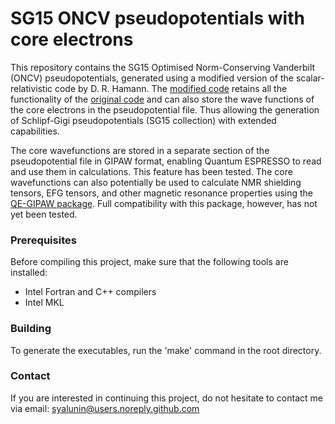 
# SG15 ONCV pseudopotentials with core electrons

This repository contains the SG15 Optimised Norm-Conserving Vanderbilt (ONCV) pseudopotentials, generated using a modified version of the scalar-relativistic code by D. R. Hamann. The [modified code](https://github.com/syalunin/SG15-pseudopotentials/tree/main/src) retains all the functionality of the [original code](http://www.quantum-simulation.org/potentials/sg15_oncv/) and can also store the wave functions of the core electrons in the pseudopotential file. Thus allowing the generation of Schlipf-Gigi pseudopotentials (SG15 collection) with extended capabilities.

The core wavefunctions are stored in a separate section of the pseudopotential file in GIPAW format, enabling Quantum ESPRESSO to read and use them in calculations. This feature has been tested. The core wavefunctions can also potentially be used to calculate NMR shielding tensors, EFG tensors, and other magnetic resonance properties using the [QE-GIPAW package](https://github.com/dceresoli/qe-gipaw). Full compatibility with this package, however, has not yet been tested.

### Prerequisites
Before compiling this project, make sure that the following tools are installed:
- Intel Fortran and C++ compilers
- Intel MKL

### Building
To generate the executables, run the 'make' command in the root directory.

### Contact
If you are interested in continuing this project, do not hesitate to contact me via email:
syalunin@users.noreply.github.com
